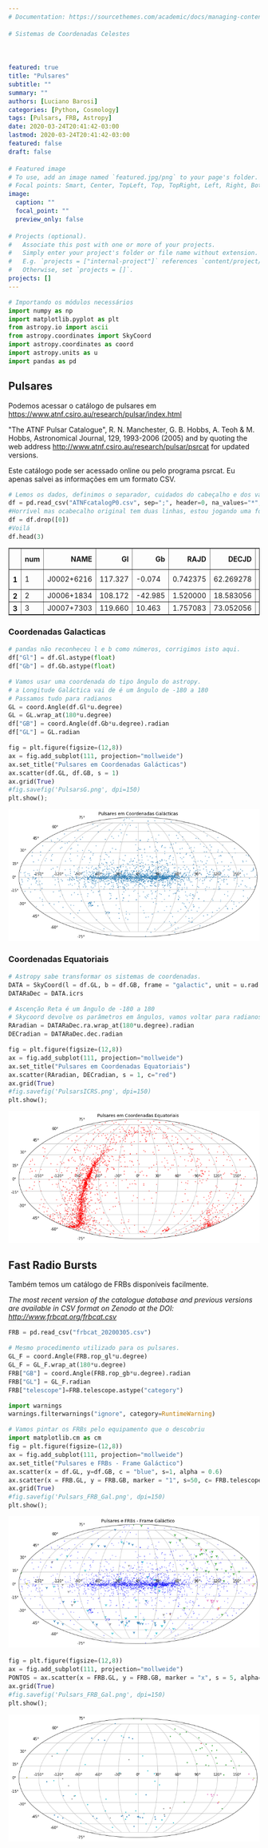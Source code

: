 ```yaml
---
# Documentation: https://sourcethemes.com/academic/docs/managing-content/

# Sistemas de Coordenadas Celestes



featured: true
title: "Pulsares"
subtitle: ""
summary: ""
authors: [Luciano Barosi]
categories: [Python, Cosmology]
tags: [Pulsars, FRB, Astropy]
date: 2020-03-24T20:41:42-03:00
lastmod: 2020-03-24T20:41:42-03:00
featured: false
draft: false

# Featured image
# To use, add an image named `featured.jpg/png` to your page's folder.
# Focal points: Smart, Center, TopLeft, Top, TopRight, Left, Right, BottomLeft, Bottom, BottomRight.
image:
  caption: ""
  focal_point: ""
  preview_only: false

# Projects (optional).
#   Associate this post with one or more of your projects.
#   Simply enter your project's folder or file name without extension.
#   E.g. `projects = ["internal-project"]` references `content/project/deep-learning/index.md`.
#   Otherwise, set `projects = []`.
projects: []
---
```


```python
# Importando os módulos necessários
import numpy as np
import matplotlib.pyplot as plt
from astropy.io import ascii
from astropy.coordinates import SkyCoord
import astropy.coordinates as coord
import astropy.units as u
import pandas as pd
```

## Pulsares

Podemos acessar o catálogo de pulsares em https://www.atnf.csiro.au/research/pulsar/index.html

"The ATNF Pulsar Catalogue", R. N. Manchester, G. B. Hobbs, A. Teoh & M. Hobbs, Astronomical Journal, 129, 1993-2006 (2005) and by quoting the web address http://www.atnf.csiro.au/research/pulsar/psrcat for updated versions.

Este catálogo pode ser acessado online ou pelo programa psrcat. Eu apenas salvei as informações em um formato CSV.


```python
# Lemos os dados, definimos o separador, cuidados do cabeçalho e dos valores esquisitos que aparecem no arquivo.
df = pd.read_csv("ATNFcatalogP0.csv", sep=";", header=0, na_values="*", keep_default_na=True)
#Horrível mas ocabecalho original tem duas linhas, estou jogando uma fora.
df = df.drop([0])
#Voilá
df.head(3)
```




<div>
<style scoped>
    .dataframe tbody tr th:only-of-type {
        vertical-align: middle;
    }

    .dataframe tbody tr th {
        vertical-align: top;
    }

    .dataframe thead th {
        text-align: right;
    }
</style>
<table border="1" class="dataframe">
  <thead>
    <tr style="text-align: right;">
      <th></th>
      <th>num</th>
      <th>NAME</th>
      <th>Gl</th>
      <th>Gb</th>
      <th>RAJD</th>
      <th>DECJD</th>
      <th>P0</th>
      <th>DM</th>
      <th>S1400</th>
      <th>R_LUM14</th>
      <th>Unnamed: 10</th>
    </tr>
  </thead>
  <tbody>
    <tr>
      <th>1</th>
      <td>1</td>
      <td>J0002+6216</td>
      <td>117.327</td>
      <td>-0.074</td>
      <td>0.742375</td>
      <td>62.269278</td>
      <td>0.115364</td>
      <td>218.60</td>
      <td>0.02</td>
      <td>8.90e-01</td>
      <td>NaN</td>
    </tr>
    <tr>
      <th>2</th>
      <td>2</td>
      <td>J0006+1834</td>
      <td>108.172</td>
      <td>-42.985</td>
      <td>1.520000</td>
      <td>18.583056</td>
      <td>0.693748</td>
      <td>11.41</td>
      <td>NaN</td>
      <td>NaN</td>
      <td>NaN</td>
    </tr>
    <tr>
      <th>3</th>
      <td>3</td>
      <td>J0007+7303</td>
      <td>119.660</td>
      <td>10.463</td>
      <td>1.757083</td>
      <td>73.052056</td>
      <td>0.315873</td>
      <td>NaN</td>
      <td>NaN</td>
      <td>NaN</td>
      <td>NaN</td>
    </tr>
  </tbody>
</table>
</div>



### Coordenadas Galacticas


```python
# pandas não reconheceu l e b como números, corrigimos isto aqui.
df["Gl"] = df.Gl.astype(float)
df["Gb"] = df.Gb.astype(float)
```


```python
# Vamos usar uma coordenada do tipo ângulo do astropy.
# a Longitude Galáctica vai de é um ângulo de -180 a 180
# Passamos tudo para radianos
GL = coord.Angle(df.Gl*u.degree)
GL = GL.wrap_at(180*u.degree)
df["GB"] = coord.Angle(df.Gb*u.degree).radian
df["GL"] = GL.radian
```


```python
fig = plt.figure(figsize=(12,8))
ax = fig.add_subplot(111, projection="mollweide")
ax.set_title("Pulsares em Coordenadas Galácticas")
ax.scatter(df.GL, df.GB, s = 1)
ax.grid(True)
#fig.savefig('PulsarsG.png', dpi=150)
plt.show();
```


![png](./PulsarPlot_8_0.png)


### Coordenadas Equatoriais


```python
# Astropy sabe transformar os sistemas de coordenadas.
DATA = SkyCoord(l = df.GL, b = df.GB, frame = "galactic", unit = u.rad )
DATARaDec = DATA.icrs
```


```python
# Ascenção Reta é um ângulo de -180 a 180
# Skycoord devolve os parâmetros em ângulos, vamos voltar para radianos, por causa do plot.
RAradian = DATARaDec.ra.wrap_at(180*u.degree).radian
DECradian = DATARaDec.dec.radian
```


```python
fig = plt.figure(figsize=(12,8))
ax = fig.add_subplot(111, projection="mollweide")
ax.set_title("Pulsares em Coordenadas Equatoriais")
ax.scatter(RAradian, DECradian, s = 1, c="red")
ax.grid(True)
#fig.savefig('PulsarsICRS.png', dpi=150)
plt.show();
```


![png](./PulsarPlot_12_0.png)


## Fast Radio Bursts

 Também temos um catálogo de FRBs disponíveis facilmente.

 *The most recent version of the catalogue database and previous versions are available in CSV format on Zenodo at the DOI: http://www.frbcat.org/frbcat.csv*


```python
FRB = pd.read_csv("frbcat_20200305.csv")
```


```python
# Mesmo procedimento utilizado para os pulsares.
GL_F = coord.Angle(FRB.rop_gl*u.degree)
GL_F = GL_F.wrap_at(180*u.degree)
FRB["GB"] = coord.Angle(FRB.rop_gb*u.degree).radian
FRB["GL"] = GL_F.radian
FRB["telescope"]=FRB.telescope.astype("category")
```


```python
import warnings
warnings.filterwarnings("ignore", category=RuntimeWarning)

```


```python
# Vamos pintar os FRBs pelo equipamento que o descobriu
import matplotlib.cm as cm
fig = plt.figure(figsize=(12,8))
ax = fig.add_subplot(111, projection="mollweide")
ax.set_title("Pulsares e FRBs - Frame Galáctico")
ax.scatter(x = df.GL, y=df.GB, c = "blue", s=1, alpha = 0.6)
ax.scatter(x = FRB.GL, y = FRB.GB, marker = "1", s=50, c= FRB.telescope.cat.codes, cmap=cm.tab10)
ax.grid(True)
#fig.savefig('Pulsars_FRB_Gal.png', dpi=150)
plt.show();
```


![png](./PulsarPlot_18_0.png)



```python
fig = plt.figure(figsize=(12,8))
ax = fig.add_subplot(111, projection="mollweide")
PONTOS = ax.scatter(x = FRB.GL, y = FRB.GB, marker = "x", s = 5, alpha=0.90, c= FRB.telescope.cat.codes, cmap=cm.tab10)
ax.grid(True)
#fig.savefig('Pulsars_FRB_Gal.png', dpi=150)
plt.show();
```


![png](./PulsarPlot_19_0.png)



```python

```
